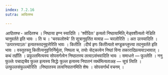 ```yaml
---
index: 7.2.16
sutra: आदितश्च

---
```

_आदितश्च_ - आदितश्च । निष्ठाया इण्न स्यादिति । 'श्वीदितः' इत्यतो निष्ठायामिति,नेड्वशी॑त्यतो नेडिति चानुवर्तते इति भावः । ति च । 'चरफलोश्चे' ति सूत्रानुवृतिंत मत्वाह —  चरलोरिति । अत उत्स्यादिति । 'उत्परस्याऽतः' इत्यतस्तदनुवृत्तेरिति भावः । कितीति ।दीर्घ इणः किती॑त्यतो मण्डूकप्लुप्त्या तदनुवर्तते इति भावः । वस्तुतस्तु कितीत्यनुवृत्तिर्निर्मूला, निष्पला च, तयोः सेट्कत्वेन निष्ठां विना तकारादिप्रत्ययाऽभावात् । कथं तर्हीति । प्रफुल्लमित्यस्य सोपसर्गत्वेन निष्ठातस्य लत्वाऽसंभवादिति भावः । समाधत्ते —  फुल्लेति । ननु फुल्लेः पचाद्यचैव फुल्ल इत्यस्य सिद्धेः फुल्ल इत्यस्य निपातनं व्यर्थमित्यताअह —  सूत्रं त्विति । उत्फुल्लसंफुल्ल्योरिति ।निष्ठातस्य लत्वनिपातन॑मिति शेषः । सोपसर्गार्थं वचनम् ।